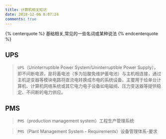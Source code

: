 ```yaml
---
title: 计算机相关知识
date: 2018-12-06 8:07:24
comments: true
---
```


{% centerquote %} 基础相关,常见的一些名词或某种说法 {% endcenterquote %}


## UPS

>`UPS`（Uninterruptible Power System/Uninterruptible Power Supply），即不间断电源，是将蓄电池（多为铅酸免维护蓄电池）与主机相连接，通过主机逆变器等模块电路将直流电转换成市电的系统设备。主要用于给单台计算机、计算机网络系统或其它电力电子设备如电磁阀、压力变送器等提供稳定、不间断的电力供应。


## PMS

> `PMS`（production management system）工程生产管理系统

> `PMS`（Plant Management System - Requirements）设备管理体系-要求
